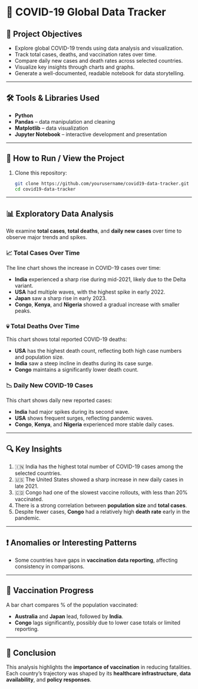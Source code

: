 # 🦠 COVID-19 Global Data Tracker

## 🎯 Project Objectives

- Explore global COVID-19 trends using data analysis and visualization.
- Track total cases, deaths, and vaccination rates over time.
- Compare daily new cases and death rates across selected countries.
- Visualize key insights through charts and graphs.
- Generate a well-documented, readable notebook for data storytelling.

---

## 🛠️ Tools & Libraries Used

- **Python**
- **Pandas** – data manipulation and cleaning
- **Matplotlib** – data visualization
- **Jupyter Notebook** – interactive development and presentation

---

## 🚀 How to Run / View the Project

1. Clone this repository:
   ```bash
   git clone https://github.com/yourusername/covid19-data-tracker.git
   cd covid19-data-tracker

---

## 📊 Exploratory Data Analysis

We examine **total cases**, **total deaths**, and **daily new cases** over time to observe major trends and spikes.

### 📈 Total Cases Over Time

The line chart shows the increase in COVID-19 cases over time:

- **India** experienced a sharp rise during mid-2021, likely due to the Delta variant.
- **USA** had multiple waves, with the highest spike in early 2022.
- **Japan** saw a sharp rise in early 2023.
- **Congo**, **Kenya**, and **Nigeria** showed a gradual increase with smaller peaks.

### 💀 Total Deaths Over Time

This chart shows total reported COVID-19 deaths:

- **USA** has the highest death count, reflecting both high case numbers and population size.
- **India** saw a steep incline in deaths during its case surge.
- **Congo** maintains a significantly lower death count.

### 📉 Daily New COVID-19 Cases

This chart shows daily new reported cases:

- **India** had major spikes during its second wave.
- **USA** shows frequent surges, reflecting pandemic waves.
- **Congo**, **Kenya**, and **Nigeria** experienced more stable daily cases.

---

## 🔍 Key Insights

1. 🇮🇳 India has the highest total number of COVID-19 cases among the selected countries.  
2. 🇺🇸 The United States showed a sharp increase in new daily cases in late 2021.  
3. 🇨🇩 Congo had one of the slowest vaccine rollouts, with less than 20% vaccinated.  
4. There is a strong correlation between **population size** and **total cases**.  
5. Despite fewer cases, **Congo** had a relatively high **death rate** early in the pandemic.

---

## ❗ Anomalies or Interesting Patterns

- Some countries have gaps in **vaccination data reporting**, affecting consistency in comparisons.

---

## 💉 Vaccination Progress

A bar chart compares % of the population vaccinated:

- **Australia** and **Japan** lead, followed by **India**.
- **Congo** lags significantly, possibly due to lower case totals or limited reporting.

---

## 🧾 Conclusion

This analysis highlights the **importance of vaccination** in reducing fatalities. Each country’s trajectory was shaped by its **healthcare infrastructure**, **data availability**, and **policy responses**.